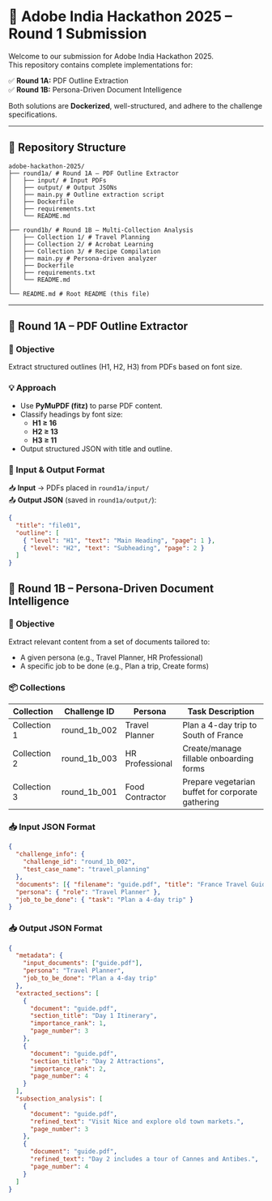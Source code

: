 # 🧠 Adobe India Hackathon 2025 – Round 1 Submission

Welcome to our submission for Adobe India Hackathon 2025.  
This repository contains complete implementations for:

✅ **Round 1A:** PDF Outline Extraction  
✅ **Round 1B:** Persona-Driven Document Intelligence  

Both solutions are **Dockerized**, well-structured, and adhere to the challenge specifications.

---

## 📁 Repository Structure

```
adobe-hackathon-2025/
├── round1a/ # Round 1A – PDF Outline Extractor
│   ├── input/ # Input PDFs
│   ├── output/ # Output JSONs
│   ├── main.py # Outline extraction script
│   ├── Dockerfile
│   ├── requirements.txt
│   └── README.md
│
├── round1b/ # Round 1B – Multi-Collection Analysis
│   ├── Collection 1/ # Travel Planning
│   ├── Collection 2/ # Acrobat Learning
│   ├── Collection 3/ # Recipe Compilation
│   ├── main.py # Persona-driven analyzer
│   ├── Dockerfile
│   ├── requirements.txt
│   └── README.md
│
└── README.md # Root README (this file)
```

---

## 🔹 Round 1A – PDF Outline Extractor

### 🎯 Objective
Extract structured outlines (H1, H2, H3) from PDFs based on font size.

### 💡 Approach
- Use **PyMuPDF (fitz)** to parse PDF content.
- Classify headings by font size:
  - **H1 ≥ 16**
  - **H2 ≥ 13**
  - **H3 ≥ 11**
- Output structured JSON with title and outline.

### 🧪 Input & Output Format

📥 **Input** → PDFs placed in `round1a/input/`  
📤 **Output JSON** (saved in `round1a/output/`):

```json
{
  "title": "file01",
  "outline": [
    { "level": "H1", "text": "Main Heading", "page": 1 },
    { "level": "H2", "text": "Subheading", "page": 2 }
  ]
}
```

## 🔹 Round 1B – Persona-Driven Document Intelligence

### 🎯 Objective
Extract relevant content from a set of documents tailored to:

- A given persona (e.g., Travel Planner, HR Professional)  
- A specific job to be done (e.g., Plan a trip, Create forms)

### 📦 Collections

| Collection   | Challenge ID   | Persona         | Task Description                                  |
| ------------ | -------------- | --------------- | ------------------------------------------------- |
| Collection 1 | round_1b_002   | Travel Planner  | Plan a 4-day trip to South of France              |
| Collection 2 | round_1b_003   | HR Professional | Create/manage fillable onboarding forms           |
| Collection 3 | round_1b_001   | Food Contractor | Prepare vegetarian buffet for corporate gathering |

### 📥 Input JSON Format

```json
{
  "challenge_info": {
    "challenge_id": "round_1b_002",
    "test_case_name": "travel_planning"
  },
  "documents": [{ "filename": "guide.pdf", "title": "France Travel Guide" }],
  "persona": { "role": "Travel Planner" },
  "job_to_be_done": { "task": "Plan a 4-day trip" }
}
```

### 📥 Output JSON Format

```json
{
  "metadata": {
    "input_documents": ["guide.pdf"],
    "persona": "Travel Planner",
    "job_to_be_done": "Plan a 4-day trip"
  },
  "extracted_sections": [
    {
      "document": "guide.pdf",
      "section_title": "Day 1 Itinerary",
      "importance_rank": 1,
      "page_number": 3
    },
    {
      "document": "guide.pdf",
      "section_title": "Day 2 Attractions",
      "importance_rank": 2,
      "page_number": 4
    }
  ],
  "subsection_analysis": [
    {
      "document": "guide.pdf",
      "refined_text": "Visit Nice and explore old town markets.",
      "page_number": 3
    },
    {
      "document": "guide.pdf",
      "refined_text": "Day 2 includes a tour of Cannes and Antibes.",
      "page_number": 4
    }
  ]
}
```
